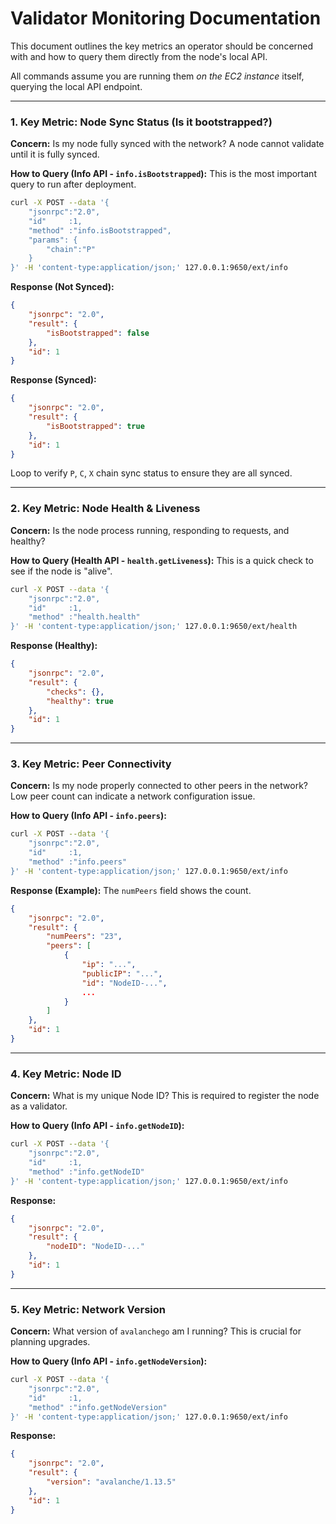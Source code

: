 # Validator Monitoring Documentation

This document outlines the key metrics an operator should be concerned with and how to query them directly from the node's local API.

All commands assume you are running them *on the EC2 instance* itself, querying the local API endpoint.

---

### 1. Key Metric: Node Sync Status (Is it bootstrapped?)

**Concern:** Is my node fully synced with the network? A node cannot validate until it is fully synced.

**How to Query (Info API - `info.isBootstrapped`):**
This is the most important query to run after deployment.

```bash
curl -X POST --data '{
    "jsonrpc":"2.0",
    "id"     :1,
    "method" :"info.isBootstrapped",
    "params": {
        "chain":"P"
    }
}' -H 'content-type:application/json;' 127.0.0.1:9650/ext/info
````

**Response (Not Synced):**

```json
{
    "jsonrpc": "2.0",
    "result": {
        "isBootstrapped": false
    },
    "id": 1
}
```

**Response (Synced):**

```json
{
    "jsonrpc": "2.0",
    "result": {
        "isBootstrapped": true
    },
    "id": 1
}
```

Loop to verify `P`, `C`, `X` chain sync status to ensure they are all synced.

-----

### 2\. Key Metric: Node Health & Liveness

**Concern:** Is the node process running, responding to requests, and healthy?

**How to Query (Health API - `health.getLiveness`):**
This is a quick check to see if the node is "alive".

```bash
curl -X POST --data '{
    "jsonrpc":"2.0",
    "id"     :1,
    "method" :"health.health"
}' -H 'content-type:application/json;' 127.0.0.1:9650/ext/health
```

**Response (Healthy):**

```json
{
    "jsonrpc": "2.0",
    "result": {
        "checks": {},
        "healthy": true
    },
    "id": 1
}
```

-----

### 3\. Key Metric: Peer Connectivity

**Concern:** Is my node properly connected to other peers in the network? Low peer count can indicate a network configuration issue.

**How to Query (Info API - `info.peers`):**

```bash
curl -X POST --data '{
    "jsonrpc":"2.0",
    "id"     :1,
    "method" :"info.peers"
}' -H 'content-type:application/json;' 127.0.0.1:9650/ext/info
```

**Response (Example):**
The `numPeers` field shows the count.

```json
{
    "jsonrpc": "2.0",
    "result": {
        "numPeers": "23",
        "peers": [
            {
                "ip": "...",
                "publicIP": "...",
                "id": "NodeID-...",
                ...
            }
        ]
    },
    "id": 1
}
```

-----

### 4\. Key Metric: Node ID

**Concern:** What is my unique Node ID? This is required to register the node as a validator.

**How to Query (Info API - `info.getNodeID`):**

```bash
curl -X POST --data '{
    "jsonrpc":"2.0",
    "id"     :1,
    "method" :"info.getNodeID"
}' -H 'content-type:application/json;' 127.0.0.1:9650/ext/info
```

**Response:**

```json
{
    "jsonrpc": "2.0",
    "result": {
        "nodeID": "NodeID-..."
    },
    "id": 1
}
```

-----

### 5\. Key Metric: Network Version

**Concern:** What version of `avalanchego` am I running? This is crucial for planning upgrades.

**How to Query (Info API - `info.getNodeVersion`):**

```bash
curl -X POST --data '{
    "jsonrpc":"2.0",
    "id"     :1,
    "method" :"info.getNodeVersion"
}' -H 'content-type:application/json;' 127.0.0.1:9650/ext/info
```

**Response:**

```json
{
    "jsonrpc": "2.0",
    "result": {
        "version": "avalanche/1.13.5"
    },
    "id": 1
}
```